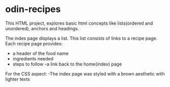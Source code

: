 # odin-recipes
This HTML project, explores basic html concepts like lists(ordered and unordered), anchors and headings. 

The indes page displays a list. This list consists of links to a recipe page. 
Each recipe page provides:
- a header of the food name
- ingredients needed
- steps to follow
-a link back to the home(index) page

For the CSS aspect:
-The index page was styled with a brown aesthetic with lighter texts